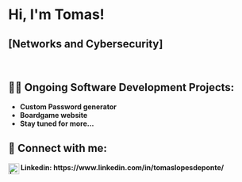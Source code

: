 <h1>Hi, I'm Tomas!</h1>
<h2>[Networks and Cybersecurity]</h2>
</br>
<h2>👨‍💻 Ongoing Software Development Projects:</h2>

- <b>Custom Password generator</b>
- <b>Boardgame website</b>
- <b>Stay tuned for more...
  
<h2> 🤳 Connect with me:</h2>

<img align="left" alt=" | LinkedIn" width="22px" src="https://cdn.jsdelivr.net/npm/simple-icons@v3/icons/linkedin.svg" />
Linkedin: https://www.linkedin.com/in/tomaslopesdeponte/
